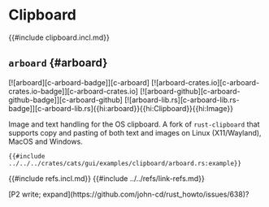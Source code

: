 # Clipboard

{{#include clipboard.incl.md}}

## `arboard` {#arboard}

[![arboard][c-arboard-badge]][c-arboard] [![arboard-crates.io][c-arboard-crates.io-badge]][c-arboard-crates.io] [![arboard-github][c-arboard-github-badge]][c-arboard-github] [![arboard-lib.rs][c-arboard-lib.rs-badge]][c-arboard-lib.rs]{{hi:arboard}}{{hi:Clipboard}}{{hi:Image}}

Image and text handling for the OS clipboard. A fork of `rust-clipboard` that supports copy and pasting of both text and images on Linux (X11/Wayland), MacOS and Windows.

```rust,editable
{{#include ../../../crates/cats/gui/examples/clipboard/arboard.rs:example}}
```

{{#include refs.incl.md}}
{{#include ../../refs/link-refs.md}}

<div class="hidden">
[P2 write; expand](https://github.com/john-cd/rust_howto/issues/638)?
</div>
